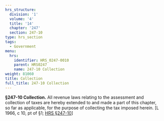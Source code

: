 ```yaml
---
hrs_structure:
  division: '1'
  volume: '4'
  title: '14'
  chapter: '247'
  section: 247-10
type: hrs_section
tags:
  - Government
menu:
  hrs:
    identifier: HRS_0247-0010
    parent: HRS0247
    name: 247-10 Collection
weight: 81060
title: Collection
full_title: 247-10 Collection
---
```

**§247-10 Collection.** All revenue laws relating to the assessment and collection of taxes are hereby extended to and made a part of this chapter, so far as applicable, for the purpose of collecting the tax imposed herein. [L 1966, c 10, pt of §1; [HRS §247-10](/title-14/chapter-247/section-247-10/)]